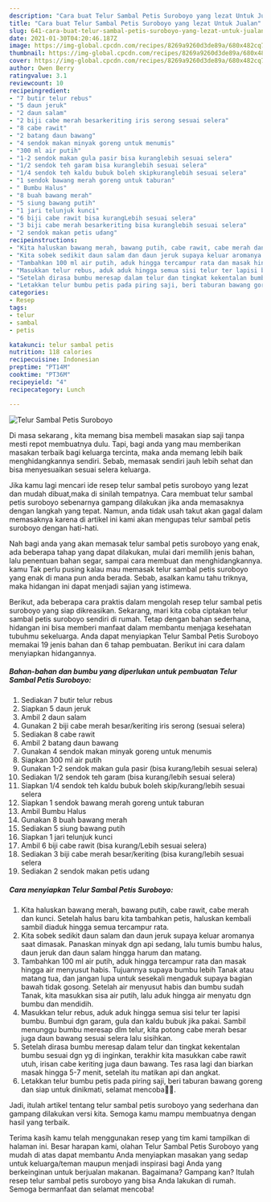 ```yaml
---
description: "Cara buat Telur Sambal Petis Suroboyo yang lezat Untuk Jualan"
title: "Cara buat Telur Sambal Petis Suroboyo yang lezat Untuk Jualan"
slug: 641-cara-buat-telur-sambal-petis-suroboyo-yang-lezat-untuk-jualan
date: 2021-01-30T04:20:46.187Z
image: https://img-global.cpcdn.com/recipes/8269a9260d3de89a/680x482cq70/telur-sambal-petis-suroboyo-foto-resep-utama.jpg
thumbnail: https://img-global.cpcdn.com/recipes/8269a9260d3de89a/680x482cq70/telur-sambal-petis-suroboyo-foto-resep-utama.jpg
cover: https://img-global.cpcdn.com/recipes/8269a9260d3de89a/680x482cq70/telur-sambal-petis-suroboyo-foto-resep-utama.jpg
author: Owen Berry
ratingvalue: 3.1
reviewcount: 10
recipeingredient:
- "7 butir telur rebus"
- "5 daun jeruk"
- "2 daun salam"
- "2 biji cabe merah besarkeriting iris serong sesuai selera"
- "8 cabe rawit"
- "2 batang daun bawang"
- "4 sendok makan minyak goreng untuk menumis"
- "300 ml air putih"
- "1-2 sendok makan gula pasir bisa kuranglebih sesuai selera"
- "1/2 sendok teh garam bisa kuranglebih sesuai selera"
- "1/4 sendok teh kaldu bubuk boleh skipkuranglebih sesuai selera"
- "1 sendok bawang merah goreng untuk taburan"
- " Bumbu Halus"
- "8 buah bawang merah"
- "5 siung bawang putih"
- "1 jari telunjuk kunci"
- "6 biji cabe rawit bisa kurangLebih sesuai selera"
- "3 biji cabe merah besarkeriting bisa kuranglebih sesuai selera"
- "2 sendok makan petis udang"
recipeinstructions:
- "Kita haluskan bawang merah, bawang putih, cabe rawit, cabe merah dan kunci. Setelah halus baru kita tambahkan petis, haluskan kembali sambil diaduk hingga semua tercampur rata."
- "Kita sobek sedikit daun salam dan daun jeruk supaya keluar aromanya saat dimasak. Panaskan minyak dgn api sedang, lalu tumis bumbu halus, daun jeruk dan daun salam hingga harum dan matang."
- "Tambahkan 100 ml air putih, aduk hingga tercampur rata dan masak hingga air menyusut habis. Tujuannya supaya bumbu lebih Tanak atau matang tua, dan jangan lupa untuk sesekali mengaduk supaya bagian bawah tidak gosong. Setelah air menyusut habis dan bumbu sudah Tanak, kita masukkan sisa air putih, lalu aduk hingga air menyatu dgn bumbu dan mendidih."
- "Masukkan telur rebus, aduk aduk hingga semua sisi telur ter lapisi bumbu. Bumbui dgn garam, gula dan kaldu bubuk jika pakai. Sambil menunggu bumbu meresap dlm telur, kita potong cabe merah besar juga daun bawang sesuai selera lalu sisihkan."
- "Setelah dirasa bumbu meresap dalam telur dan tingkat kekentalan bumbu sesuai dgn yg di inginkan, terakhir kita masukkan cabe rawit utuh, irisan cabe keriting juga daun bawang. Tes rasa lagi dan biarkan masak hingga 5-7 menit, setelah itu matikan api dan angkat."
- "Letakkan telur bumbu petis pada piring saji, beri taburan bawang goreng dan siap untuk dinikmati, selamat mencoba🙏🥰."
categories:
- Resep
tags:
- telur
- sambal
- petis

katakunci: telur sambal petis 
nutrition: 118 calories
recipecuisine: Indonesian
preptime: "PT14M"
cooktime: "PT36M"
recipeyield: "4"
recipecategory: Lunch

---
```



![Telur Sambal Petis Suroboyo](https://img-global.cpcdn.com/recipes/8269a9260d3de89a/680x482cq70/telur-sambal-petis-suroboyo-foto-resep-utama.jpg)

Di masa  sekarang , kita memang bisa membeli masakan siap saji tanpa mesti repot membuatnya dulu. Tapi, bagi anda yang mau memberikan masakan terbaik bagi keluarga tercinta, maka anda memang lebih baik menghidangkannya sendiri. Sebab, memasak sendiri jauh lebih sehat dan bisa menyesuaikan sesuai selera keluarga.

Jika kamu lagi mencari ide resep telur sambal petis suroboyo yang lezat dan mudah dibuat,maka di sinilah tempatnya. Cara membuat telur sambal petis suroboyo  sebenarnya gampang dilakukan jika anda memasaknya dengan langkah yang tepat. Namun, anda tidak usah takut akan gagal dalam memasaknya 
karena di artikel ini kami akan mengupas telur sambal petis suroboyo dengan hati-hati.  



Nah bagi anda yang akan memasak telur sambal petis suroboyo yang enak, ada beberapa tahap yang dapat dilakukan, mulai dari memilih jenis bahan, lalu penentuan bahan segar, sampai cara membuat dan menghidangkannya. kamu Tak perlu pusing kalau mau memasak telur sambal petis suroboyo yang enak di mana pun anda berada. Sebab, asalkan kamu  tahu triknya, maka hidangan ini dapat menjadi sajian yang istimewa.

Berikut, ada beberapa cara praktis  dalam mengolah resep telur sambal petis suroboyo yang siap dikreasikan. Sekarang, mari kita coba ciptakan telur sambal petis suroboyo sendiri di rumah. Tetap dengan bahan sederhana, hidangan ini bisa memberi manfaat dalam membantu menjaga kesehatan tubuhmu sekeluarga. Anda dapat menyiapkan Telur Sambal Petis Suroboyo memakai 19 jenis bahan dan 6 tahap pembuatan. Berikut ini cara dalam menyiapkan hidangannya.

<!--inarticleads1-->

##### Bahan-bahan dan bumbu yang diperlukan untuk pembuatan Telur Sambal Petis Suroboyo:

1. Sediakan 7 butir telur rebus
1. Siapkan 5 daun jeruk
1. Ambil 2 daun salam
1. Gunakan 2 biji cabe merah besar/keriting iris serong (sesuai selera)
1. Sediakan 8 cabe rawit
1. Ambil 2 batang daun bawang
1. Gunakan 4 sendok makan minyak goreng untuk menumis
1. Siapkan 300 ml air putih
1. Gunakan 1-2 sendok makan gula pasir (bisa kurang/lebih sesuai selera)
1. Sediakan 1/2 sendok teh garam (bisa kurang/lebih sesuai selera)
1. Siapkan 1/4 sendok teh kaldu bubuk boleh skip/kurang/lebih sesuai selera
1. Siapkan 1 sendok bawang merah goreng untuk taburan
1. Ambil  Bumbu Halus
1. Gunakan 8 buah bawang merah
1. Sediakan 5 siung bawang putih
1. Siapkan 1 jari telunjuk kunci
1. Ambil 6 biji cabe rawit (bisa kurang/Lebih sesuai selera)
1. Sediakan 3 biji cabe merah besar/keriting (bisa kurang/lebih sesuai selera
1. Sediakan 2 sendok makan petis udang




<!--inarticleads2-->

##### Cara menyiapkan Telur Sambal Petis Suroboyo:

1. Kita haluskan bawang merah, bawang putih, cabe rawit, cabe merah dan kunci. Setelah halus baru kita tambahkan petis, haluskan kembali sambil diaduk hingga semua tercampur rata.
1. Kita sobek sedikit daun salam dan daun jeruk supaya keluar aromanya saat dimasak. Panaskan minyak dgn api sedang, lalu tumis bumbu halus, daun jeruk dan daun salam hingga harum dan matang.
1. Tambahkan 100 ml air putih, aduk hingga tercampur rata dan masak hingga air menyusut habis. Tujuannya supaya bumbu lebih Tanak atau matang tua, dan jangan lupa untuk sesekali mengaduk supaya bagian bawah tidak gosong. Setelah air menyusut habis dan bumbu sudah Tanak, kita masukkan sisa air putih, lalu aduk hingga air menyatu dgn bumbu dan mendidih.
1. Masukkan telur rebus, aduk aduk hingga semua sisi telur ter lapisi bumbu. Bumbui dgn garam, gula dan kaldu bubuk jika pakai. Sambil menunggu bumbu meresap dlm telur, kita potong cabe merah besar juga daun bawang sesuai selera lalu sisihkan.
1. Setelah dirasa bumbu meresap dalam telur dan tingkat kekentalan bumbu sesuai dgn yg di inginkan, terakhir kita masukkan cabe rawit utuh, irisan cabe keriting juga daun bawang. Tes rasa lagi dan biarkan masak hingga 5-7 menit, setelah itu matikan api dan angkat.
1. Letakkan telur bumbu petis pada piring saji, beri taburan bawang goreng dan siap untuk dinikmati, selamat mencoba🙏🥰.




Jadi, itulah artikel tentang  telur sambal petis suroboyo  yang sederhana dan gampang dilakukan versi kita. Semoga kamu mampu membuatnya dengan hasil yang terbaik. 

Terima kasih kamu telah menggunakan resep yang tim kami tampilkan di halaman ini. Besar harapan kami, olahan  Telur Sambal Petis Suroboyo yang mudah di atas dapat membantu Anda menyiapkan masakan yang sedap untuk keluarga/teman maupun menjadi inspirasi bagi Anda yang berkeinginan untuk berjualan makanan. Bagaimana? Gampang kan? Itulah resep telur sambal petis suroboyo yang bisa Anda lakukan di rumah. Semoga bermanfaat dan selamat mencoba!

